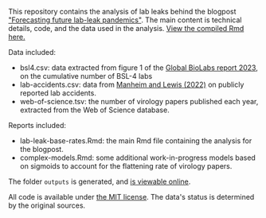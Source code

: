 This repository contains the analysis of lab leaks behind the blogpost ["Forecasting future lab-leak pandemics"]().
The main content is technical details, code, and the data used in the analysis.
[View the compiled Rmd here.](https://joshuablake.co.uk/lab-leak-base-rate/lab-leak-base-rates.html)

Data included:

- bsl4.csv: data extracted from figure 1 of the [Global BioLabs report 2023](https://static1.squarespace.com/static/62fa334a3a6fe8320f5dcf7e/t/6412d3120ee69a4f4efbec1f/1678955285754/KCL0680_BioLabs+Report_Digital.pdf), on the cumulative number of BSL-4 labs
- lab-accidents.csv: data from [Manheim and Lewis (2022)](https://f1000research.com/articles/10-752) on publicly reported lab accidents.
- web-of-science.tsv: the number of virology papers published each year, extracted from the Web of Science database.

Reports included:

- lab-leak-base-rates.Rmd: the main Rmd file containing the analysis for the blogpost.
- complex-models.Rmd: some additional work-in-progress models based on sigmoids to account for the flattening rate of virology papers.

The folder `outputs` is generated, and [is viewable online](https://joshuablake.co.uk/lab-leak-base-rate/lab-leak-base-rates.html).

All code is available under [the MIT license](https://choosealicense.com/licenses/mit/).
The data's status is determined by the original sources.
